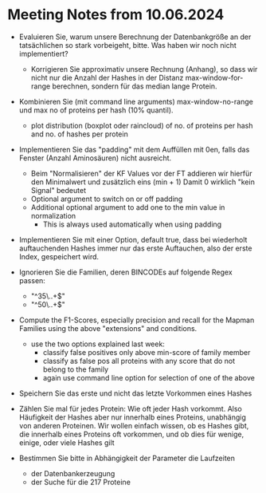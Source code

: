 # Meeting Notes from 10.06.2024

- Evaluieren Sie, warum unsere Berechnung der Datenbankgröße an der tatsächlichen so 
  stark vorbeigeht, bitte. Was haben wir noch nicht implementiert?
  - Korrigieren Sie approximativ unsere Rechnung (Anhang), so dass wir nicht nur die Anzahl
    der Hashes in der Distanz max-window-for-range berechnen, sondern für das median lange 
    Protein.
- Kombinieren Sie (mit command line arguments) max-window-no-range und max no of proteins
  per hash (10% quantil).
  - plot distribution (boxplot oder raincloud) of no. of proteins per hash and no. of hashes per protein
- Implementieren Sie das "padding" mit dem Auffüllen mit 0en, falls das Fenster (Anzahl Aminosäuren) nicht ausreicht.
  - Beim "Normalisieren" der KF Values vor der FT addieren wir hierfür den Minimalwert und zusätzlich eins (min + 1) 
    Damit 0 wirklich "kein Signal" bedeutet
  - Optional argument to switch on or off padding
  - Additional optional argument to add one to the min value in normalization
    - This is always used automatically when using padding
- Implementieren Sie mit einer Option, default true, dass bei wiederholt auftauchenden Hashes
  immer nur das erste Auftauchen, also der erste Index, gespeichert wird.
- Ignorieren Sie die Familien, deren BINCODEs auf folgende Regex passen:
  - "^35\\..+$"
  - "^50\\..+$"
- Compute the F1-Scores, especially precision and recall for the Mapman Families using the above "extensions" and
  conditions. 
  - use the two options explained last week:
    - classify false positives only above min-score of family member
    - classify as false pos all proteins with any score that do not belong to the family
    - again use command line option for selection of one of the above

- Speichern Sie das erste und nicht das letzte Vorkommen eines Hashes
- Zählen Sie mal für jedes Protein: Wie oft jeder Hash vorkommt. 
  Also Häufigkeit der Hashes aber nur innerhalb eines Proteins, unabhängig von anderen Proteinen.
  Wir wollen einfach wissen, ob es Hashes gibt, die innerhalb eines Proteins oft vorkommen, und
  ob dies für wenige, einige, oder viele Hashes gilt
- Bestimmen Sie bitte in Abhängigkeit der Parameter die Laufzeiten 
  - der Datenbankerzeugung
  - der Suche für die 217 Proteine
